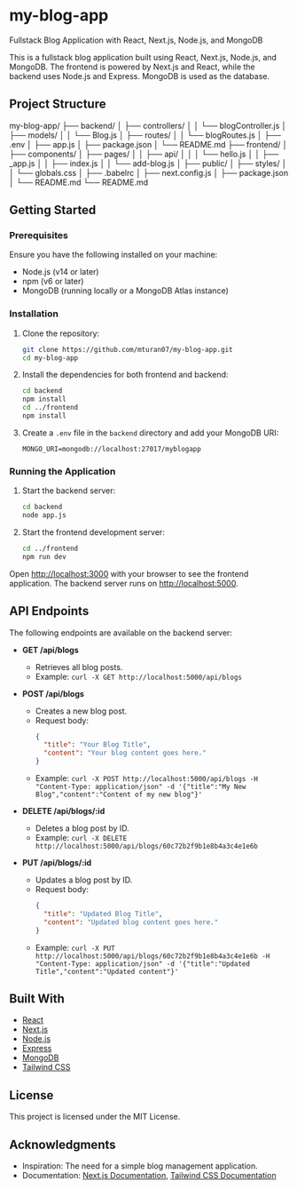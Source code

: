 # my-blog-app

Fullstack Blog Application with React, Next.js, Node.js, and MongoDB

This is a fullstack blog application built using React, Next.js, Node.js, and MongoDB. The frontend is powered by Next.js and React, while the backend uses Node.js and Express. MongoDB is used as the database.

## Project Structure

my-blog-app/
├── backend/
│ ├── controllers/
│ │ └── blogController.js
│ ├── models/
│ │ └── Blog.js
│ ├── routes/
│ │ └── blogRoutes.js
│ ├── .env
│ ├── app.js
│ ├── package.json
│ └── README.md
├── frontend/
│ ├── components/
│ ├── pages/
│ │ ├── api/
│ │ │ └── hello.js
│ │ ├── _app.js
│ │ ├── index.js
│ │ └── add-blog.js
│ ├── public/
│ ├── styles/
│ │ └── globals.css
│ ├── .babelrc
│ ├── next.config.js
│ ├── package.json
│ └── README.md
└── README.md


## Getting Started

### Prerequisites

Ensure you have the following installed on your machine:

- Node.js (v14 or later)
- npm (v6 or later)
- MongoDB (running locally or a MongoDB Atlas instance)

### Installation

1. Clone the repository:

    ```bash
    git clone https://github.com/mturan07/my-blog-app.git
    cd my-blog-app
    ```

2. Install the dependencies for both frontend and backend:

    ```bash
    cd backend
    npm install
    cd ../frontend
    npm install
    ```

3. Create a `.env` file in the `backend` directory and add your MongoDB URI:

    ```env
    MONGO_URI=mongodb://localhost:27017/myblogapp
    ```

### Running the Application

1. Start the backend server:

    ```bash
    cd backend
    node app.js
    ```

2. Start the frontend development server:

    ```bash
    cd ../frontend
    npm run dev
    ```

Open [http://localhost:3000](http://localhost:3000) with your browser to see the frontend application. The backend server runs on [http://localhost:5000](http://localhost:5000).

## API Endpoints

The following endpoints are available on the backend server:

- **GET /api/blogs**
    - Retrieves all blog posts.
    - Example: `curl -X GET http://localhost:5000/api/blogs`

- **POST /api/blogs**
    - Creates a new blog post.
    - Request body:
      ```json
      {
        "title": "Your Blog Title",
        "content": "Your blog content goes here."
      }
      ```
    - Example: `curl -X POST http://localhost:5000/api/blogs -H "Content-Type: application/json" -d '{"title":"My New Blog","content":"Content of my new blog"}'`

- **DELETE /api/blogs/:id**
    - Deletes a blog post by ID.
    - Example: `curl -X DELETE http://localhost:5000/api/blogs/60c72b2f9b1e8b4a3c4e1e6b`

- **PUT /api/blogs/:id**
    - Updates a blog post by ID.
    - Request body:
      ```json
      {
        "title": "Updated Blog Title",
        "content": "Updated blog content goes here."
      }
      ```
    - Example: `curl -X PUT http://localhost:5000/api/blogs/60c72b2f9b1e8b4a3c4e1e6b -H "Content-Type: application/json" -d '{"title":"Updated Title","content":"Updated content"}'`

## Built With

- [React](https://reactjs.org/)
- [Next.js](https://nextjs.org/)
- [Node.js](https://nodejs.org/)
- [Express](https://expressjs.com/)
- [MongoDB](https://www.mongodb.com/)
- [Tailwind CSS](https://tailwindcss.com/)

## License

This project is licensed under the MIT License.

## Acknowledgments

- Inspiration: The need for a simple blog management application.
- Documentation: [Next.js Documentation](https://nextjs.org/docs), [Tailwind CSS Documentation](https://tailwindcss.com/docs)
